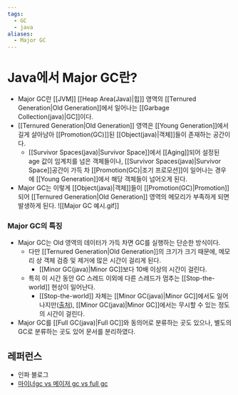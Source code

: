 ```yaml
---
tags:
  - GC
  - java
aliases:
  - Major GC
---
```

# Java에서 Major GC란?
- Major GC란 [[JVM]] [[Heap Area(Java)|힙]] 영역의 [[Ternured Generation|Old Generation]]에서 일어나는 [[Garbage Collection(java)|GC]]이다.
- [[Ternured Generation|Old Generation]] 영역은 [[Young Generation]]에서 길게 살아남아 [[Promotion(GC)]]된 [[Object(java)|객체]]들이 존재하는 공간이다.
	- [[Survivor Spaces(java)|Survivor Space]]에서 [[Aging]]되어 설정된 age 값이 임계치를 넘은 객체들이나, [[Survivor Spaces(java)|Survivor Space]]공간이 가득 차 [[Promotion(GC)|조기 프로모션]]이 일어나는 경우에 [[Young Generation]]에서 해당 객체들이 넘어오게 된다.
- Major GC는 이렇게 [[Object(java)|객체]]들이 [[Promotion(GC)|Promotion]]되어 [[Ternured Generation|Old Generation]] 영역의 메모리가 부족하게 되면 발생하게 된다.
![[Major GC 예시.gif]]

### Major GC의 특징
- Major GC는 Old 영역의 데이터가 가득 차면 GC를 실행하는 단순한 방식이다. 
	- 다만 [[Ternured Generation|Old Generation]]의 크기가 크기 때문에, 메모리 상 객체 검증 및 제거에 많은 시간이 걸리게 된다.
		- [[Minor GC(java)|Minor GC]]보다 10배 이상의 시간이 걸린다.
	- 특히 이 시간 동안 GC 스레드 이외에 다른 스레드가 멈추는 [[Stop-the-world]] 현상이 일어난다.
		- [[Stop-the-world]] 자체는 [[Minor GC(java)|Minor GC]]에서도 일어나지만([출처](https://dzone.com/articles/minor-gc-vs-major-gc-vs-full)), [[Minor GC(java)|Minor GC]]에서는 무시할 수 있는 정도의 시간이 걸린다.
- Major GC를 [[Full GC(java)|Full GC]]와 동의어로 분류하는 곳도 있으나, 별도의 GC로 분류하는 곳도 있어 문서를 분리하였다.

## 레퍼런스
- 인파 블로그
- [마이너gc vs 메이저 gc vs full gc](https://dzone.com/articles/minor-gc-vs-major-gc-vs-full)